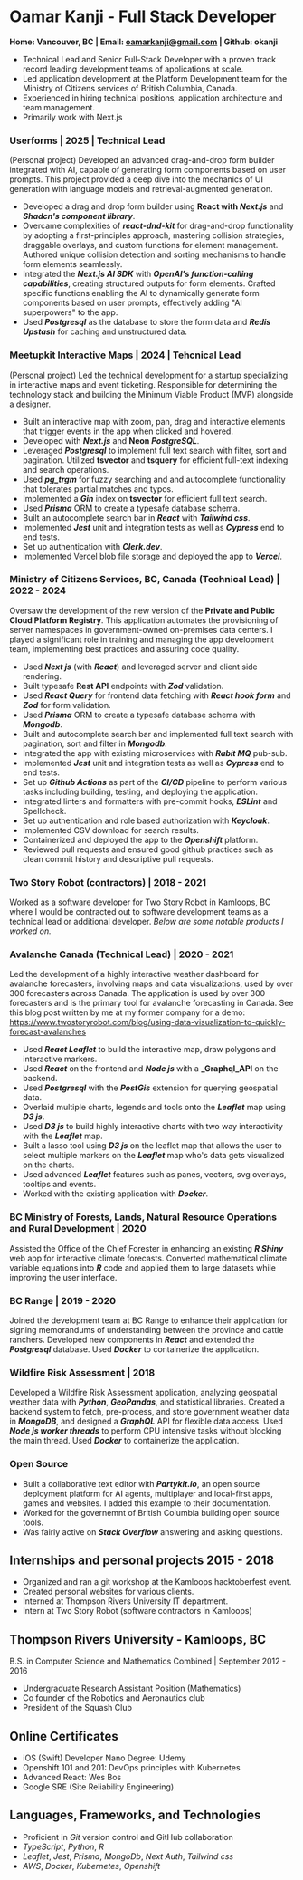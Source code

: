 # Oamar Kanji - Full Stack Developer

**Home: Vancouver, BC | Email: oamarkanji@gmail.com | Github: okanji**

- Technical Lead and Senior Full-Stack Developer with a proven track record leading development teams of applications at scale.
- Led application development at the Platform Development team for the Ministry of Citizens services of British Columbia, Canada.
- Experienced in hiring technical positions, application architecture and team management.
- Primarily work with Next.js

### Userforms | 2025 | Technical Lead

(Personal project) Developed an advanced drag-and-drop form builder integrated with AI, capable of generating form components based on user prompts. This project provided a deep dive into the mechanics of UI generation with language models and retrieval-augmented generation.

- Developed a drag and drop form builder using **React with _Next.js_** and **_Shadcn's component library_**.
- Overcame complexities of **_react-dnd-kit_** for drag-and-drop functionality by adopting a first-principles approach, mastering collision strategies, draggable overlays, and custom functions for element management. Authored unique collision detection and sorting mechanisms to handle form elements seamlessly.
- Integrated the **_Next.js AI SDK_** with **_OpenAI's function-calling capabilities_**, creating structured outputs for form elements. Crafted specific functions enabling the AI to dynamically generate form components based on user prompts, effectively adding "AI superpowers" to the app.
- Used **_Postgresql_** as the database to store the form data and **_Redis Upstash_** for caching and unstructured data.

### Meetupkit Interactive Maps | 2024 | Tehcnical Lead

(Personal project) Led the technical development for a startup specializing in interactive maps and event ticketing. Responsible for determining the technology stack and building the Minimum Viable Product (MVP) alongside a designer.

- Built an interactive map with zoom, pan, drag and interactive elements that trigger events in the app when clicked and hovered.
- Developed with **_Next.js_** and **Neon _PostgreSQL_**.
- Leveraged **_Postgresql_** to implement full text search with filter, sort and pagination. Utilized **tsvector** and **tsquery** for efficient full-text indexing and search operations.
- Used **_pg_trgm_** for fuzzy searching and and autocomplete functionality that tolerates partial matches and typos.
- Implemented a **_Gin_** index on **tsvector** for efficient full text search.
- Used **_Prisma_** ORM to create a typesafe database schema.
- Built an autocomplete search bar in **_React_** with **_Tailwind css_**.
- Implemented **_Jest_** unit and integration tests as well as **_Cypress_** end to end tests.
- Set up authentication with **_Clerk.dev_**.
- Implemented Vercel blob file storage and deployed the app to **_Vercel_**.

### Ministry of Citizens Services, BC, Canada (Technical Lead) | 2022 - 2024

Oversaw the development of the new version of the **Private and Public Cloud Platform Registry**. This application automates the provisioning of server namespaces in government-owned on-premises data centers. I played a significant role in training and managing the app development team, implementing best practices and assuring code quality.

- Used **_Next js_** (with **_React_**) and leveraged server and client side rendering.
- Built typesafe **Rest API** endpoints with **_Zod_** validation.
- Used **_React Query_** for frontend data fetching with **_React hook form_** and **_Zod_** for form validation.
- Used **_Prisma_** ORM to create a typesafe database schema with **_Mongodb_**.
- Built and autocomplete search bar and implemented full text search with pagination, sort and filter in **_Mongodb_**.
- Integrated the app with existing microservices with **_Rabit MQ_** pub-sub.
- Implemented **_Jest_** unit and integration tests as well as **_Cypress_** end to end tests.
- Set up **_Github Actions_** as part of the **_CI/CD_** pipeline to perform various tasks including building, testing, and deploying the application.
- Integrated linters and formatters with pre-commit hooks, **_ESLint_** and Spellcheck.
- Set up authentication and role based authorization with **_Keycloak_**.
- Implemented CSV download for search results.
- Containerized and deployed the app to the **_Openshift_** platform.
- Reviewed pull requests and ensured good github practices such as clean commit history and descriptive pull requests.

### Two Story Robot (contractors) | 2018 - 2021

Worked as a software developer for Two Story Robot in Kamloops, BC where I would be contracted out to software development teams as a technical lead or additional developer. _Below are some notable products I worked on._
  
### Avalanche Canada (Technical Lead) | 2020 - 2021

Led the development of a highly interactive weather dashboard for avalanche forecasters, involving maps and data visualizations, used by over 300 forecasters across Canada. The application is used by over 300 forecasters and is the primary tool for avalanche forecasting in Canada. See this blog post written by me at my former company for a demo: https://www.twostoryrobot.com/blog/using-data-visualization-to-quickly-forecast-avalanches

- Used **_React Leaflet_** to build the interactive map, draw polygons and interactive markers.
- Used **_React_** on the frontend and **_Node js_** with a **_Graphql_API**  on the backend.
- Used **_Postgresql_** with the **_PostGis_** extension for querying geospatial data.  
- Overlaid multiple charts, legends and tools onto the **_Leaflet_** map using **_D3 js_**.
- Used **_D3 js_** to build highly interactive charts with two way interactivity with the **_Leaflet_** map.
- Built a lasso tool using **_D3 js_** on the leaflet map that allows the user to select multiple markers on the **_Leaflet_** map who's data gets visualized on the charts.
- Used advanced **_Leaflet_** features such as panes, vectors, svg overlays, tooltips and events.
- Worked with the existing application with **_Docker_**.

### BC Ministry of Forests, Lands, Natural Resource Operations and Rural Development | 2020

Assisted the Office of the Chief Forester in enhancing an existing **_R Shiny_** web app for interactive climate forecasts. Converted mathematical climate variable equations into **_R_** code and applied them to large datasets while improving the user interface.

### BC Range | 2019 - 2020

Joined the development team at BC Range to enhance their application for signing memorandums of understanding between the province and cattle ranchers. Developed new components in **_React_** and extended the **_Postgresql_** database. Used **_Docker_** to containerize the application.

### Wildfire Risk Assessment | 2018

Developed a Wildfire Risk Assessment application, analyzing geospatial weather data with **_Python_**, **_GeoPandas_**, and statistical libraries. Created a backend system to fetch, pre-process, and store government weather data in **_MongoDB_**, and designed a **_GraphQL_** API for flexible data access. Used **_Node js worker threads_** to perform CPU intensive tasks without blocking the main thread. Used **_Docker_** to containerize the application.

### Open Source

- Built a collaborative text editor with **_Partykit.io_**, an open source deployment platform for AI agents, multiplayer and local-first apps, games and websites. I added this example to their documentation.
- Worked for the governemnt of British Columbia building open source tools.
- Was fairly active on **_Stack Overflow_** answering and asking questions.

## Internships and personal projects 2015 - 2018

- Organized and ran a git workshop at the Kamloops hacktoberfest event.
- Created personal websites for various clients.
- Interned at Thompson Rivers University IT department.
- Intern at Two Story Robot (software contractors in Kamloops)

## Thompson Rivers University - Kamloops, BC

B.S. in Computer Science and Mathematics Combined |
September 2012 - 2016

- Undergraduate Research Assistant Position (Mathematics)
- Co founder of the Robotics and Aeronautics club
- President of the Squash Club

## Online Certificates

- iOS (Swift) Developer Nano Degree: Udemy
- Openshift 101 and 201: DevOps principles with Kubernetes
- Advanced React: Wes Bos
- Google SRE (Site Reliability Engineering)

## Languages, Frameworks, and Technologies

- Proficient in _Git_ version control and GitHub collaboration
- _TypeScript_, _Python_, _R_
- _Leaflet_, _Jest_, _Prisma_, _MongoDb_, _Next Auth_, _Tailwind css_
- _AWS_, _Docker_, _Kubernetes_, _Openshift_
